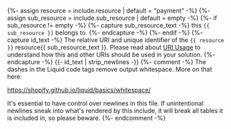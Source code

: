 {%- assign resource = include.resource | default = "payment" -%}
{%- assign sub_resource = include.sub_resource | default = empty -%}
{%- if sub_resource != empty -%}
    {%- capture sub_resource_text -%}
        this `{{ sub_resource }}` belongs to.
    {%- endcapture -%}
{%- endif -%}
{%- capture id_text -%}
    The relative URI and unique identifier of the
    `{{ resource }}` resource{{ sub_resource_text }}.
    Please read about [URI Usage](/home/technical-information#uri-usage) to
    understand how this and other URIs should be used in your solution.
{%- endcapture -%}
{{- id_text | strip_newlines -}}
{%- comment -%}
The dashes in the Liquid code tags remove output whitespace. More on that here:

https://shopify.github.io/liquid/basics/whitespace/

It's essential to have control over newlines in this file. If unintentional
newlines sneak into what's rendered by this include, it will break all tables
it is included in, so please beware.
{%- endcomment -%}
